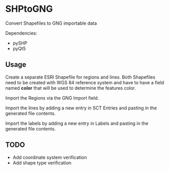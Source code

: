 # SHPtoGNG
Convert Shapefiles to GNG importable data

Dependencies:
- pySHP
- pyQt5

## Usage
Create a separate ESRI Shapefile for regions and lines. Both Shapefiles need to be created with WGS 84 reference system and have to have a field named **color** that will be used to determine the features color.

Import the Regions via the GNG Import field.

Import the lines by adding a new entry in SCT Entries and pasting in the generated file contents.

Import the labels by adding a new entry in Labels and pasting in the generated file contents.

## TODO
- Add coordinate system verification
- Add shape type verification
